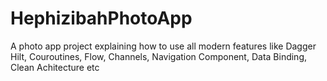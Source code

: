 # HephizibahPhotoApp
A photo app project explaining how to use all modern features like Dagger Hilt, Couroutines, Flow, Channels, Navigation Component, Data Binding, Clean Achitecture etc
